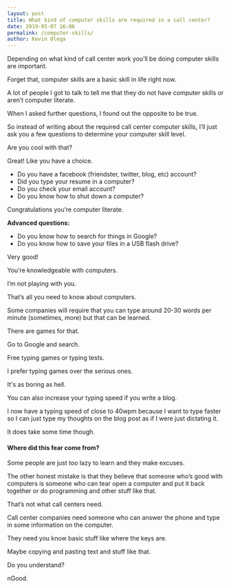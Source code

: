 ```yaml
--- 
layout: post 
title: What kind of computer skills are required in a call center?
date: 2019-05-07 16:06
permalink: /computer-skills/ 
author: Kevin Olega 
--- 
```

Depending on what kind of call center work you’ll be doing computer skills are important. 

Forget that, computer skills are a basic skill in life right now. 

A lot of people I got to talk to tell me that they do not have computer skills or aren’t computer literate. 

When I asked further questions, I found out the opposite to be true. 

So instead of writing about the required call center computer skills, I’ll just ask you a few questions to determine your computer skill level. 

Are you cool with that?

Great! Like you have a choice.

- Do you have a facebook (friendster, twitter, blog, etc) account?
- Did you type your resume in a computer?
- Do you check your email account?
- Do you know how to shut down a computer?

Congratulations you’re computer literate. 

**Advanced questions:**

- Do you know how to search for things in Google?
- Do you know how to save your files in a USB flash drive?

Very good! 

You’re knowledgeable with computers. 

I’m not playing with you. 

That’s all you need to know about computers. 

Some companies will require that you can type around 20-30 words per minute (sometimes, more) but that can be learned. 

There are games for that. 

Go to Google and search. 

Free typing games or typing tests. 

I prefer typing games over the serious ones. 

It's as boring as hell. 

You can also increase your typing speed if you write a blog. 

I now have a typing speed of close to 40wpm because I want to type faster so I can just type my thoughts on the blog post as if I were just dictating it. 

It does take some time though.

#### Where did this fear come from?

Some people are just too lazy to learn and they make excuses. 

The other honest mistake is that they believe that someone who’s good with computers is someone who can tear open a computer and put it back together or do programming and other stuff like that. 

That’s not what call centers need. 

Call center companies need someone who can answer the phone and type in some information on the computer. 

They need you know basic stuff like where the keys are. 

Maybe copying and pasting text and stuff like that. 

Do you understand? 

nGood. 
